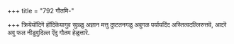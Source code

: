 +++
title = "792 गौतमि-"

+++
क्रियॆयॊंदिगॆ हॊंदिकॆयागुव सुळ्ळु अज्ञान मत्तु दुष्टतनगळु अवुगळ पर्यायदिंद अस्तित्वदल्लिरुत्तवॆ, आदरॆ अवु फल नीडुवुदिल्ल ऎंदु गौतम हेळुत्तारॆ.

